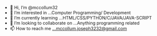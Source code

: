- 👋 Hi, I’m @mccollum32
- 👀 I’m interested in ...Computer Programming/ Development
- 🌱 I’m currently learning ...HTML/CSS/PYTHON/C/JAVA/JAVA-SCRIPT
- 💞️ I’m looking to collaborate on ...Anything programming related
- 📫 How to reach me ...mccollum.joseph3232@gmail.com

<!---
mccollum32/mccollum32 is a ✨ special ✨ repository because its `README.md` (this file) appears on your GitHub profile.
You can click the Preview link to take a look at your changes.
--->
